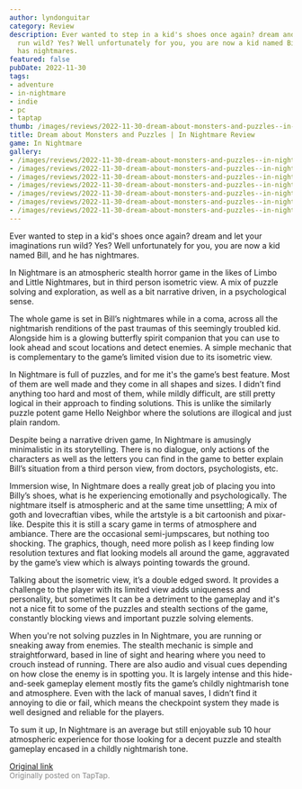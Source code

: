 ```yaml
---
author: lyndonguitar
category: Review
description: Ever wanted to step in a kid's shoes once again? dream and let your imaginations
  run wild? Yes? Well unfortunately for you, you are now a kid named Bill, and he
  has nightmares.
featured: false
pubDate: 2022-11-30
tags:
- adventure
- in-nightmare
- indie
- pc
- taptap
thumb: /images/reviews/2022-11-30-dream-about-monsters-and-puzzles--in-nightmare-review-0.avif
title: Dream about Monsters and Puzzles | In Nightmare Review
game: In Nightmare
gallery:
- /images/reviews/2022-11-30-dream-about-monsters-and-puzzles--in-nightmare-review-0.avif
- /images/reviews/2022-11-30-dream-about-monsters-and-puzzles--in-nightmare-review-1.avif
- /images/reviews/2022-11-30-dream-about-monsters-and-puzzles--in-nightmare-review-2.avif
- /images/reviews/2022-11-30-dream-about-monsters-and-puzzles--in-nightmare-review-3.avif
- /images/reviews/2022-11-30-dream-about-monsters-and-puzzles--in-nightmare-review-4.avif
- /images/reviews/2022-11-30-dream-about-monsters-and-puzzles--in-nightmare-review-5.avif
- /images/reviews/2022-11-30-dream-about-monsters-and-puzzles--in-nightmare-review-6.avif
---
```

Ever wanted to step in a kid's shoes once again? dream and let your imaginations run wild? Yes? Well unfortunately for you, you are now a kid named Bill, and he has nightmares.

In Nightmare is an atmospheric stealth horror game in the likes of Limbo and Little Nightmares, but in third person isometric view. A mix of puzzle solving and exploration, as well as a bit narrative driven, in a psychological sense.

The whole game is set in Bill’s nightmares while in a coma, across all the nightmarish renditions of the past traumas of this seemingly troubled kid. Alongside him is a glowing butterfly spirit companion that you can use to look ahead and scout locations and detect enemies. A simple mechanic that is complementary to the game’s limited vision due to its isometric view.

In Nightmare is full of puzzles, and for me it's the game’s best feature. Most of them are well made and they come in all shapes and sizes. I didn’t find anything too hard and most of them, while mildly difficult, are still pretty logical in their approach to finding solutions. This is unlike the similarly puzzle potent game Hello Neighbor where the solutions are illogical and just plain random.

Despite being a narrative driven game, In Nightmare is amusingly minimalistic in its storytelling. There is no dialogue, only actions of the characters as well as the letters you can find in the game to better explain Bill’s situation from a third person view, from doctors, psychologists, etc.

Immersion wise, In Nightmare does a really great job of placing you into Billy’s shoes, what is he experiencing emotionally and psychologically. The nightmare itself is atmospheric and at the same time unsettling; A mix of goth and lovecraftian vibes, while the artstyle is a bit cartoonish and pixar-like. Despite this it is still a scary game in terms of atmosphere and ambiance. There are the occasional semi-jumpscares, but nothing too shocking. The graphics, though, need more polish as I keep finding low resolution textures and flat looking models all around the game, aggravated by the game’s view which is always pointing towards the ground.

Talking about the isometric view, it’s a double edged sword. It provides a challenge to the player with its limited view adds uniqueness and personality, but sometimes It can be a detriment to the gameplay and it's not a nice fit to some of the puzzles and stealth sections of the game, constantly blocking views and important puzzle solving elements.

When you're not solving puzzles in In Nightmare, you are running or sneaking away from enemies. The stealth mechanic is simple and straightforward, based in line of sight and hearing where you need to crouch instead of running. There are also audio and visual cues depending on how close the enemy is in spotting you. It is largely intense and this hide-and-seek gameplay element mostly fits the game’s childly nightmarish tone and atmosphere. Even with the lack of manual saves, I didn’t find it annoying to die or fail, which means the checkpoint system they made is well designed and reliable for the players.

To sum it up, In Nightmare is an average but still enjoyable sub 10 hour atmospheric experience for those looking for a decent puzzle and stealth gameplay encased in a childly nightmarish tone.

[Original link](https://www.taptap.io/post/3468831)<br><span style="font-size: 0.95em; color: #888;">Originally posted on TapTap.</span>
